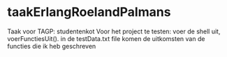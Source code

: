 # taakErlangRoelandPalmans
Taak voor TAGP: studentenkot
Voor het project te testen: voer de shell uit, 
voerFunctiesUit().
in de testData.txt file komen de uitkomsten van de functies die ik heb geschreven
